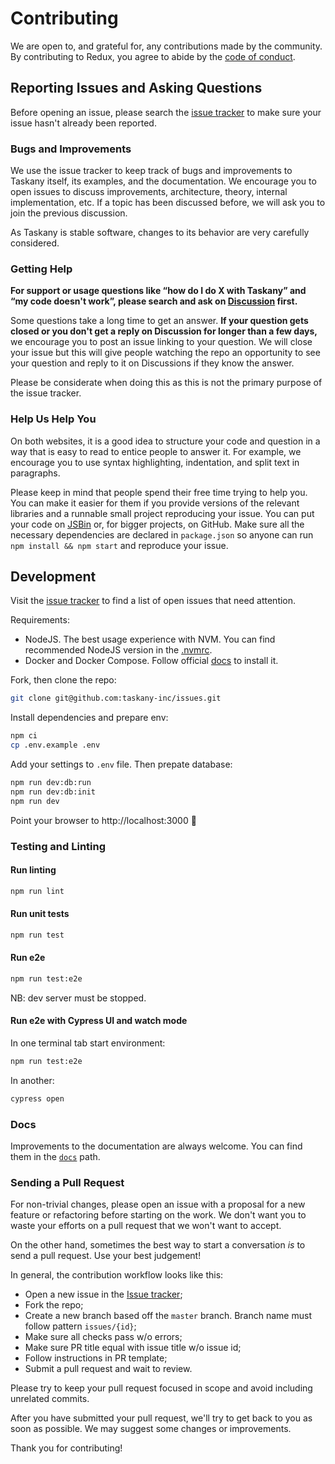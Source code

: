 # Contributing

We are open to, and grateful for, any contributions made by the community. By contributing to Redux, you agree to abide by the [code of conduct](https://github.com/taskany-inc/issues/blob/master/CODE_OF_CONDUCT.md).

## Reporting Issues and Asking Questions

Before opening an issue, please search the [issue tracker](https://github.com/taskany-inc/issues/issues) to make sure your issue hasn't already been reported.

### Bugs and Improvements

We use the issue tracker to keep track of bugs and improvements to Taskany itself, its examples, and the documentation. We encourage you to open issues to discuss improvements, architecture, theory, internal implementation, etc. If a topic has been discussed before, we will ask you to join the previous discussion.

As Taskany is stable software, changes to its behavior are very carefully considered.

### Getting Help

**For support or usage questions like “how do I do X with Taskany” and “my code doesn't work”, please search and ask on [Discussion](https://github.com/taskany-inc/issues/discussions) first.**

Some questions take a long time to get an answer. **If your question gets closed or you don't get a reply on Discussion for longer than a few days,** we encourage you to post an issue linking to your question. We will close your issue but this will give people watching the repo an opportunity to see your question and reply to it on Discussions if they know the answer.

Please be considerate when doing this as this is not the primary purpose of the issue tracker.

### Help Us Help You

On both websites, it is a good idea to structure your code and question in a way that is easy to read to entice people to answer it. For example, we encourage you to use syntax highlighting, indentation, and split text in paragraphs.

Please keep in mind that people spend their free time trying to help you. You can make it easier for them if you provide versions of the relevant libraries and a runnable small project reproducing your issue. You can put your code on [JSBin](https://jsbin.com) or, for bigger projects, on GitHub. Make sure all the necessary dependencies are declared in `package.json` so anyone can run `npm install && npm start` and reproduce your issue.

## Development

Visit the [issue tracker](https://github.com/taskany-inc/issues/issues) to find a list of open issues that need attention.

Requirements:

-   NodeJS. The best usage experience with NVM. You can find recommended NodeJS version in the [.nvmrc](https://github.com/taskany-inc/issues/blob/main/.nvmrc).
-   Docker and Docker Compose. Follow official [docs](https://docs.docker.com/get-docker/) to install it.

Fork, then clone the repo:

```sh
git clone git@github.com:taskany-inc/issues.git
```

Install dependencies and prepare env:

```sh
npm ci
cp .env.example .env
```

Add your settings to `.env` file. Then prepate database:

```sh
npm run dev:db:run
npm run dev:db:init
npm run dev
```

Point your browser to http://localhost:3000 :tada:

### Testing and Linting

#### Run linting

```sh
npm run lint
```

#### Run unit tests

```sh
npm run test
```

#### Run e2e

```sh
npm run test:e2e
```

NB: dev server must be stopped.

#### Run e2e with Cypress UI and watch mode

In one terminal tab start environment:

```sh
npm run test:e2e
```

In another:

```sh
cypress open
```

### Docs

Improvements to the documentation are always welcome. You can find them in the [`docs`](/docs) path.

### Sending a Pull Request

For non-trivial changes, please open an issue with a proposal for a new feature or refactoring before starting on the work. We don't want you to waste your efforts on a pull request that we won't want to accept.

On the other hand, sometimes the best way to start a conversation _is_ to send a pull request. Use your best judgement!

In general, the contribution workflow looks like this:

-   Open a new issue in the [Issue tracker](https://github.com/taskany-inc/issues/issues);
-   Fork the repo;
-   Create a new branch based off the `master` branch. Branch name must follow pattern `issues/{id}`;
-   Make sure all checks pass w/o errors;
-   Make sure PR title equal with issue title w/o issue id;
-   Follow instructions in PR template;
-   Submit a pull request and wait to review.

Please try to keep your pull request focused in scope and avoid including unrelated commits.

After you have submitted your pull request, we'll try to get back to you as soon as possible. We may suggest some changes or improvements.

Thank you for contributing!
